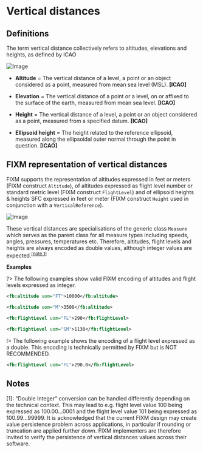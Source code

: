 # Vertical distances

## Definitions

The term vertical distance collectively refers to altitudes, elevations
and heights, as defined by
ICAO

![Image](.//media/general-guidance-vertical-distances-01.png "Differences between Elevation, Altitude, Height and Ellipsoid height")


-   **Altitude** = The vertical distance of a level, a point or an
    object considered as a point, measured from mean sea level (MSL).
    **\[ICAO\]**

-   **Elevation** = The vertical distance of a point or a level, on or
    affixed to the surface of the earth, measured from mean sea level.
    **\[ICAO\]**

-   **Height** = The vertical distance of a level, a point or an object
    considered as a point, measured from a specified datum. **\[ICAO\]**

-   **Ellipsoid height** = The height related to the reference
    ellipsoid, measured along the ellipsoidal outer normal through the
    point in question. **\[ICAO\]**

## FIXM representation of vertical distances

FIXM supports the representation of altitudes expressed in feet or
meters (FIXM construct `Altitude`), of altitudes expressed as flight
level number or standard metric level (FIXM construct `FlightLevel`) and
of ellipsoid heights & heights SFC expressed in feet or meter (FIXM
construct `Height` used in conjunction with a `VerticalReference`).

![Image](.//media/image23.png)

These vertical distances are specialisations of the generic class
`Measure` which serves as the parent class for all measure types including
speeds, angles, pressures, temperatures etc. Therefore, altitudes,
flight levels and heights are always encoded as double values, although
integer values are expected.<sup>[[note 1]](#notes)</sup>

**Examples**

?> The following examples show valid FIXM encoding of altitudes and flight
levels expressed as integer.

```xml
<fb:altitude uom="FT">10000</fb:altitude>
```

```xml
<fb:altitude uom="M">3500</fb:altitude>
```

```xml
<fb:flightLevel uom="FL">290</fb:flightLevel>
```

```xml
<fb:flightLevel uom="SM">1130</fb:flightLevel>
```

!> The following example shows the encoding of a flight level expressed as
a double. This encoding is technically permitted by FIXM but is NOT
RECOMMENDED.

```xml
<fb:flightLevel uom="FL">290.0</fb:flightLevel>
```

## Notes

[1]: “Double Integer” conversion can be handled
differently depending on the technical context. This may lead to e.g.
flight level value 100 being expressed as 100.00…0001 and the flight
level value 101 being expressed as 100.99…99999. It is acknowledged that
the current FIXM design may create value persistence problem across
applications, in particular if rounding or truncation are applied
further down. FIXM implementers are therefore invited to verify the
persistence of vertical distances values across their software.